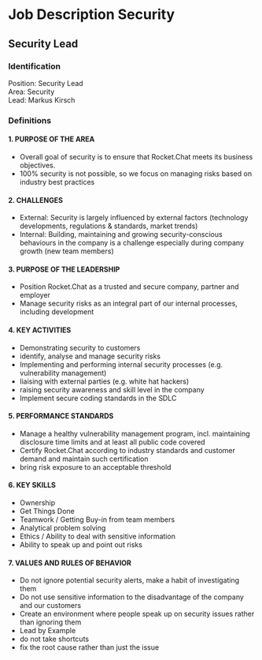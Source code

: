 # Job Description Security

## Security Lead

### Identification

Position: Security Lead  
Area: Security  
Lead: Markus Kirsch

### Definitions

#### 1. PURPOSE OF THE AREA

- Overall goal of security is to ensure that Rocket.Chat meets its business objectives.
- 100% security is not possible, so we focus on managing risks based on industry best practices

#### 2. CHALLENGES

- External: Security is largely influenced by external factors (technology developments, regulations & standards, market trends)
- Internal: Building, maintaining and growing security-conscious behaviours in the company is a challenge especially during company growth (new team members)

#### 3. PURPOSE OF THE LEADERSHIP

- Position Rocket.Chat as a trusted and secure company, partner and employer
- Manage security risks as an integral part of our internal processes, including development


#### 4. KEY ACTIVITIES

- Demonstrating security to customers
- identify, analyse and manage security risks
- Implementing and performing internal security processes (e.g. vulnerability management)
- liaising with external parties (e.g. white hat hackers)
- raising security awareness and skill level in the company
- Implement secure coding standards in the SDLC

#### 5. PERFORMANCE STANDARDS

- Manage a healthy vulnerability management program, incl. maintaining disclosure time limits and at least all public code covered
- Certify Rocket.Chat according to industry standards and customer demand and maintain such certification 
- bring risk exposure to an acceptable threshold

#### 6. KEY SKILLS

- Ownership
- Get Things Done
- Teamwork / Getting Buy-in from team members
- Analytical problem solving
- Ethics / Ability to deal with sensitive information
- Ability to speak up and point out risks

#### 7. VALUES AND RULES OF BEHAVIOR

- Do not ignore potential security alerts, make a habit of investigating them
- Do not use sensitive information to the disadvantage of the company and our customers
- Create an environment where people speak up on security issues rather than ignoring them
- Lead by Example
- do not take shortcuts
- fix the root cause rather than just the issue
